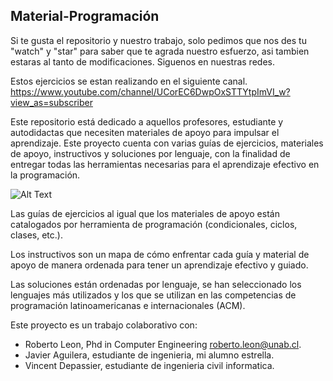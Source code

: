 ## Material-Programación

Si te gusta el repositorio y nuestro trabajo, solo pedimos que nos des tu "watch" y "star" para saber que te agrada nuestro esfuerzo, asi tambien estaras al tanto de modificaciones. Siguenos en nuestras redes.

Estos ejercicios se estan realizando en el siguiente canal. https://www.youtube.com/channel/UCorEC6DwpOxSTTYtpImVI_w?view_as=subscriber

Este repositorio está dedicado a aquellos profesores, estudiante y autodidactas que necesiten materiales de apoyo para impulsar el aprendizaje. Este proyecto cuenta con varias guías de ejercicios, materiales de apoyo, instructivos y soluciones por lenguaje, con la finalidad de entregar todas las herramientas necesarias para el aprendizaje efectivo en la programación.

![Alt Text](https://media.giphy.com/media/fhAwk4DnqNgw8/source.gif)

Las guías de ejercicios al igual que los materiales de apoyo están catalogados por herramienta de programación (condicionales, ciclos, clases, etc.).

Los instructivos son un mapa de cómo enfrentar cada guía y material de apoyo de manera ordenada para tener un aprendizaje efectivo y guiado.

Las soluciones están ordenadas por lenguaje, se han seleccionado los lenguajes más utilizados y los que se utilizan en las competencias de programación latinoamericanas e internacionales (ACM). 

Este proyecto es un trabajo colaborativo con:
- Roberto Leon, Phd in Computer Engineering roberto.leon@unab.cl.
- Javier Aguilera, estudiante de ingenieria, mi alumno estrella.
- Vincent Depassier, estudiante de ingenieria civil informatica.
